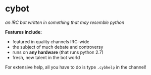 cybot
=====

*an IRC bot written in something that may resemble python*


__Features include:__
* featured in quality channels IRC-wide
* the subject of much debate and controversy
* runs on __any hardware__ (that runs python 2.7)
* fresh, new talent in the bot world

For extensive help, all you have to do is type `.cybhelp` in the channel!
